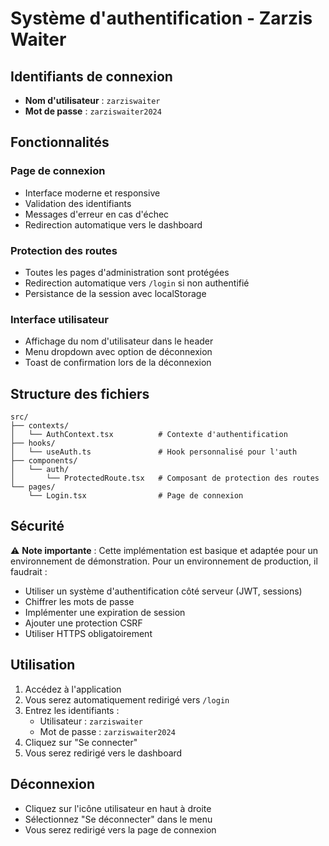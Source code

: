 # Système d'authentification - Zarzis Waiter

## Identifiants de connexion

- **Nom d'utilisateur** : `zarziswaiter`
- **Mot de passe** : `zarziswaiter2024`

## Fonctionnalités

### Page de connexion

- Interface moderne et responsive
- Validation des identifiants
- Messages d'erreur en cas d'échec
- Redirection automatique vers le dashboard

### Protection des routes

- Toutes les pages d'administration sont protégées
- Redirection automatique vers `/login` si non authentifié
- Persistance de la session avec localStorage

### Interface utilisateur

- Affichage du nom d'utilisateur dans le header
- Menu dropdown avec option de déconnexion
- Toast de confirmation lors de la déconnexion

## Structure des fichiers

```
src/
├── contexts/
│   └── AuthContext.tsx          # Contexte d'authentification
├── hooks/
│   └── useAuth.ts               # Hook personnalisé pour l'auth
├── components/
│   └── auth/
│       └── ProtectedRoute.tsx   # Composant de protection des routes
└── pages/
    └── Login.tsx                # Page de connexion
```

## Sécurité

⚠️ **Note importante** : Cette implémentation est basique et adaptée pour un environnement de démonstration. Pour un environnement de production, il faudrait :

- Utiliser un système d'authentification côté serveur (JWT, sessions)
- Chiffrer les mots de passe
- Implémenter une expiration de session
- Ajouter une protection CSRF
- Utiliser HTTPS obligatoirement

## Utilisation

1. Accédez à l'application
2. Vous serez automatiquement redirigé vers `/login`
3. Entrez les identifiants :
   - Utilisateur : `zarziswaiter`
   - Mot de passe : `zarziswaiter2024`
4. Cliquez sur "Se connecter"
5. Vous serez redirigé vers le dashboard

## Déconnexion

- Cliquez sur l'icône utilisateur en haut à droite
- Sélectionnez "Se déconnecter" dans le menu
- Vous serez redirigé vers la page de connexion
